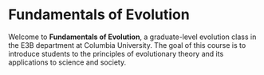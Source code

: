 

# Fundamentals of Evolution

Welcome to **Fundamentals of Evolution**, a graduate-level evolution 
class in the E3B department at Columbia University. The goal of this 
course is to introduce students to the principles of evolutionary theory 
and its applications to science and society. 

